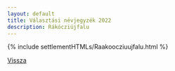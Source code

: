 ```yaml
---
layout: default
title: Választási névjegyzék 2022
description: Rákócziújfalu
---
```


{% include settlementHTMLs/Raakoocziuujfalu.html %}

[Vissza](../)
